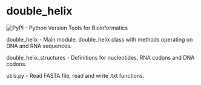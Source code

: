 # double_helix 
<img alt="PyPI - Python Version" src="https://img.shields.io/pypi/pyversions/python?style=plastic">
Tools for Bioinformatics

double_helix            - Main module. double_helix class with methods operating on DNA and RNA sequences.

double_helix_structures - Definitions for nucleotides, RNA codons and DNA codons.

utils.py                - Read FASTA file, read and write .txt functions.
